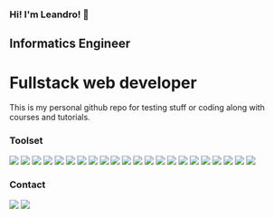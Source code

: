 ### Hi! I'm Leandro! 👋

## Informatics Engineer

# Fullstack web developer

This is my personal github repo for testing stuff or coding along with courses and tutorials.

### Toolset

<img src="https://img.shields.io/badge/html5%20-%23E34F26.svg?&style=for-the-badge&logo=html5&logoColor=white"/> <img src="https://img.shields.io/badge/css3%20-%231572B6.svg?&style=for-the-badge&logo=css3&logoColor=white"/> <img src="https://img.shields.io/badge/javascript%20-%23323330.svg?&style=for-the-badge&logo=javascript&logoColor=%23F7DF1E"/>  <img src="https://img.shields.io/badge/react%20-%2320232a.svg?&style=for-the-badge&logo=react&logoColor=%2361DAFB"/> <img src="https://img.shields.io/badge/redux%20-%23593d88.svg?&style=for-the-badge&logo=redux&logoColor=white"/> <img src="https://img.shields.io/badge/react-testinglibrary%20-%2361DAFB.svg?&amp;style=for-the-badge&amp;logo=react&amp;logoColor=white"> <img src="https://img.shields.io/badge/jquery%20-%230769AD.svg?&style=for-the-badge&logo=jquery&logoColor=white"/> <img src="https://img.shields.io/badge/php-%23777BB4.svg?&style=for-the-badge&logo=php&logoColor=white"/>
 <img src="https://img.shields.io/badge/laravel%20-%23FF2D20.svg?&style=for-the-badge&logo=laravel&logoColor=white"/> <img src="https://img.shields.io/badge/SASS%20-hotpink.svg?&style=for-the-badge&logo=SASS&logoColor=white"/> <img src="https://img.shields.io/badge/tailwindcss%20-%2338B2AC.svg?&style=for-the-badge&logo=tailwind-css&logoColor=white"/> <img src="https://img.shields.io/badge/bootstrap%20-%23563D7C.svg?&style=for-the-badge&logo=bootstrap&logoColor=white"/> <img src="https://img.shields.io/badge/java-%23ED8B00.svg?&style=for-the-badge&logo=java&logoColor=white"/> <img src="https://img.shields.io/badge/android-%233DDC84.svg?&style=for-the-badge&logo=android&logoColor=white"/> <img src="https://img.shields.io/badge/git%20-%23F05033.svg?&style=for-the-badge&logo=git&logoColor=white"/> <img src="https://img.shields.io/badge/apache%20-%23D42029.svg?&style=for-the-badge&logo=apache&logoColor=white"/> <img src="https://img.shields.io/badge/mysql-%2300f.svg?&style=for-the-badge&logo=mysql&logoColor=white"/> <img src ="https://img.shields.io/badge/sqlite-%2307405e.svg?&style=for-the-badge&logo=sqlite&logoColor=white"/> <img src="https://img.shields.io/badge/npm%20-%23CC3534.svg?&amp;style=for-the-badge&amp;logo=npm&amp;logoColor=white"> <img src="https://img.shields.io/badge/linux%20-%23FFCF1E.svg?&amp;style=for-the-badge&amp;logo=linux&amp;logoColor=black"> <img src="https://img.shields.io/badge/ubuntu%20-%23E95420.svg?&amp;style=for-the-badge&amp;logo=ubuntu&amp;logoColor=white"> <img src="https://img.shields.io/badge/API-REST%20-%2338B2AC.svg?&amp;style=for-the-badge&amp;logo=database&amp;logoColor=white">
 
 
### Contact
[<img src="https://img.shields.io/badge/linkedin%20-%230077B5.svg?&style=for-the-badge&logo=linkedin&logoColor=white"/>](https://www.linkedin.com/in/leandro-suero/ "View my professional profile")
[<img src="https://img.shields.io/badge/website%20-%23323330.svg?&style=for-the-badge&logo=github&logoColor=white"/>](https://leandro-suero.github.io/ "View my personal website")




<!--
**Leandro-Suero/Leandro-Suero** is a ✨ _special_ ✨ repository because its `README.md` (this file) appears on your GitHub profile.

Here are some ideas to get you started:

- 🔭 I’m currently working on ...
- 🌱 I’m currently learning ...
- 👯 I’m looking to collaborate on ...
- 🤔 I’m looking for help with ...
- 💬 Ask me about ...
- 📫 How to reach me: ...
- 😄 Pronouns: ...
- ⚡ Fun fact: ...
-->
